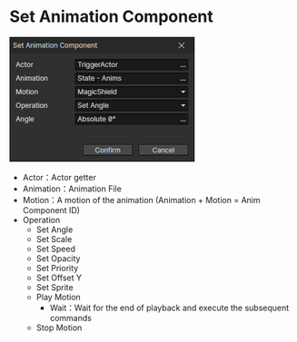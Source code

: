 # Set Animation Component

![](img/setAnimationComponent-1.png)

- Actor：Actor getter
- Animation：Animation File
- Motion：A motion of the animation (Animation + Motion = Anim Component ID)
- Operation
  - Set Angle
  - Set Scale
  - Set Speed
  - Set Opacity
  - Set Priority
  - Set Offset Y
  - Set Sprite
  - Play Motion
    - Wait：Wait for the end of playback and execute the subsequent commands
  - Stop Motion
